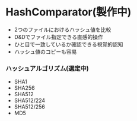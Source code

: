 # HashComparator(製作中)
- 2つのファイルにおけるハッシュ値を比較
- D&Dでファイル指定できる直感的操作
- ひと目で一致しているか確認できる視覚的認知
- ハッシュ値のコピーも容易
### ハッシュアルゴリズム(選定中)
- SHA1
- SHA256
- SHA512
- SHA512/224
- SHA512/256
- MD5
